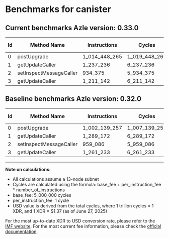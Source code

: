 # Benchmarks for canister

## Current benchmarks Azle version: 0.33.0
| Id | Method Name | Instructions | Cycles | USD | USD/Million Calls | Change |
|-----------|-------------|------------|--------|-----|--------------|-------|
| 0 | postUpgrade | 1_014_448_265 | 1_019_448_265 | $0.0013966441 | $1_396.64 | <font color="red">+12_309_008</font> |
| 1 | getUpdateCaller | 1_237_236 | 6_237_236 | $0.0000085450 | $8.54 | <font color="green">-51_936</font> |
| 2 | setInspectMessageCaller | 934_375 | 5_934_375 | $0.0000081301 | $8.13 | <font color="green">-24_711</font> |
| 3 | getUpdateCaller | 1_211_142 | 6_211_142 | $0.0000085093 | $8.50 | <font color="green">-50_091</font> |

## Baseline benchmarks Azle version: 0.32.0
| Id | Method Name | Instructions | Cycles | USD | USD/Million Calls |
|-----------|-------------|------------|--------|-----|--------------|
| 0 | postUpgrade | 1_002_139_257 | 1_007_139_257 | $0.0013797808 | $1_379.78 |
| 1 | getUpdateCaller | 1_289_172 | 6_289_172 | $0.0000086162 | $8.61 |
| 2 | setInspectMessageCaller | 959_086 | 5_959_086 | $0.0000081639 | $8.16 |
| 3 | getUpdateCaller | 1_261_233 | 6_261_233 | $0.0000085779 | $8.57 |



---

**Note on calculations:**
- All calculations assume a 13-node subnet
- Cycles are calculated using the formula: base_fee + per_instruction_fee \* number_of_instructions
- base_fee: 5_000_000 cycles
- per_instruction_fee: 1 cycle
- USD value is derived from the total cycles, where 1 trillion cycles = 1 XDR, and 1 XDR = $1.37 (as of June 27, 2025)

For the most up-to-date XDR to USD conversion rate, please refer to the [IMF website](https://www.imf.org/external/np/fin/data/rms_sdrv.aspx).
For the most current fee information, please check the [official documentation](https://internetcomputer.org/docs/references/cycles-cost-formulas).